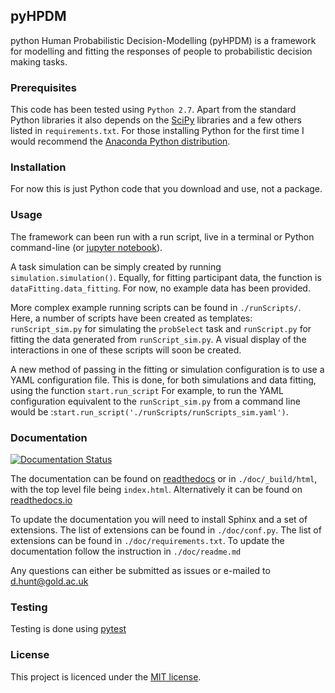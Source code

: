 ## pyHPDM ##
python Human Probabilistic Decision-Modelling (pyHPDM) is a framework for modelling and fitting the responses of people to probabilistic decision making tasks.

### Prerequisites ###
This code has been tested using ``Python 2.7``. Apart from the standard Python libraries it also depends on the [SciPy](http://www.scipy.org/) libraries and a few others listed in ``requirements.txt``. For those installing Python for the first time I would recommend the [Anaconda Python distribution](https://store.continuum.io/cshop/anaconda/).

### Installation ###
For now this is just Python code that you download and use, not a package.

### Usage ###
The framework can been run with a run script, live in a terminal or Python command-line (or [jupyter notebook](http://jupyter.org/)).

A task simulation can be simply created by running ``simulation.simulation()``. Equally, for fitting participant data, the function is ``dataFitting.data_fitting``. For now, no example data has been provided.

More complex example running scripts can be found in ``./runScripts/``. Here, a number of scripts have been created as templates: ``runScript_sim.py`` for simulating the ``probSelect`` task and ``runScript.py`` for fitting the data generated from ``runScript_sim.py``. A visual display of the interactions in one of these scripts will soon be created.

A new method of passing in the fitting or simulation configuration is to use a YAML configuration file. This is done, for both simulations and data fitting, using the function ``start.run_script`` For example, to run the YAML configuration equivalent to the ``runScript_sim.py`` from a command line would be :``start.run_script('./runScripts/runScripts_sim.yaml')``.

### Documentation ###
[![Documentation Status](https://readthedocs.org/projects/pyhpdm/badge/?version=latest)](https://pyhpdm.readthedocs.io/en/latest/?badge=latest)

The documentation can be found on [readthedocs](https://pyhpdm.readthedocs.io) or in ``./doc/_build/html``, with the top level file being ``index.html``. Alternatively it can be found on [readthedocs.io](https://pyhpdm.readthedocs.io)

To update the documentation you will need to install Sphinx and a set of extensions. The list of extensions can be found in ``./doc/conf.py``. The list of extensions can be found in ``./doc/requirements.txt``. To update the documentation follow the instruction in ``./doc/readme.md``

Any questions can either be submitted as issues or e-mailed to d.hunt@gold.ac.uk

### Testing ###
Testing is done using [pytest](https://pytest.org)

### License ###
This project is licenced under the [MIT license](https://choosealicense.com/licenses/mit/).